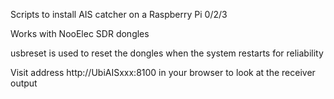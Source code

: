 Scripts to install AIS catcher on a Raspberry Pi 0/2/3

Works with NooElec SDR dongles

usbreset is used to reset the dongles when the system restarts for reliability

Visit address http://UbiAISxxx:8100 in your browser to look at the receiver output 
